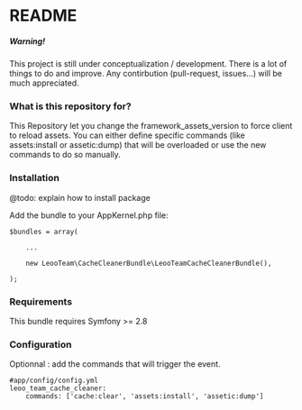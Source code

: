 # README #

##### Warning! #####
This project is still under conceptualization / development. There is a lot of things to do and improve. Any contirbution (pull-request, issues...) will be much appreciated.

### What is this repository for? ###

This Repository let you change the framework_assets_version to force client to reload assets.
You can either define specific commands (like assets:install or assetic:dump) that will be overloaded or use the new commands to do so manually.

### Installation ###

@todo: explain how to install package

Add the bundle to your AppKernel.php file:
```
$bundles = array(

    ...

    new LeooTeam\CacheCleanerBundle\LeooTeamCacheCleanerBundle(),

);
```

### Requirements ###

This bundle requires Symfony >= 2.8

### Configuration ###
Optionnal : add the commands that will trigger the event.
```
#app/config/config.yml
leoo_team_cache_cleaner:
    commands: ['cache:clear', 'assets:install', 'assetic:dump']
```